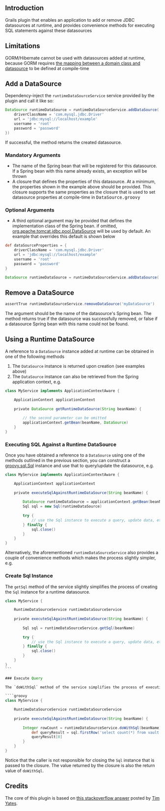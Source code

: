 ## Introduction

Grails plugin that enables an application to add or remove JDBC datasources at runtime, and provides convenience methods
for executing SQL statements against these datasources
 
## Limitations
 
GORM/Hibernate cannot be used with datasources added at runtime, because GORM requires [the mapping between a domain
class and datasource](http://grails.org/doc/latest/guide/conf.html#multipleDatasources) to be defined at compile-time

## Add a DataSource

Dependency-inject the `runtimeDataSourceService` service provided by the plugin and call it like so:

````groovy
DataSource runtimeDataSource = runtimeDataSourceService.addDataSource('myDataSource', {
    driverClassName = 'com.mysql.jdbc.Driver'
    url = 'jdbc:mysql://localhost/example'
    username = 'root'
    password = 'password'
})
````

If successful, the method returns the created datasource. 

### Mandatory Arguments

* The name of the Spring bean that will be registered for this datasource. If a Spring bean with this name already
exists, an exception will be thrown
* A closure that defines the properties of this datasource. At a minimum, the properties shown in the example above
should be provided. This closure supports the same properties as the closure that is used to set datasource properties 
at compile-time in <tt>DataSource.groovy</tt>

### Optional Arguments

* A third optional argument may be provided that defines the implementation class of the Spring bean. if omitted, 
[org.apache.tomcat.jdbc.pool.DataSource](https://tomcat.apache.org/tomcat-7.0-doc/api/org/apache/tomcat/jdbc/pool/DataSource.html) 
will be used by default. An example that overrides this default is shown below

````groovy
def dataSourceProperties = {
    driverClassName = 'com.mysql.jdbc.Driver'
    url = 'jdbc:mysql://localhost/example'
    username = 'root'
    password = 'password'
}

DataSource runtimeDataSource = runtimeDataSourceService.addDataSource('myDataSource', dataSourceProperties, MyDataSourceImpl)
````

## Remove a DataSource

````groovy 
assertTrue runtimeDataSourceService.removeDataSource('myDataSource')
````

The argument should be the name of the datasource's Spring bean. The method returns true if the datasource was successfully
removed, or false if a datasource Spring bean with this name could not be found.

## Using a Runtime DataSource

A reference to a `DataSource` instance added at runtime can be obtained in one of the following methods

1. The `DataSource` instance is returned upon creation (see examples above)
2. The `DataSource` instance can also be retrieved from the Spring application context, e.g.

````groovy
class MyService implements ApplicationContextAware {

    ApplicationContext applicationContext
    
    private DataSource getRuntimeDataSource(String beanName) {
        
        // the second parameter can be omitted
        applicationContext.getBean(beanName, DataSource)
    }
}
````

### Executing SQL Against a Runtime DataSource

Once you have obtained a reference to a `DataSource` using one of the methods outlined in the previous section, you
can construct a [groovy.sql.Sql](http://groovy.codehaus.org/api/groovy/sql/Sql.html) instance and use that to query/update
the datasource, e.g.

````groovy
class MyService implements ApplicationContextAware {

    ApplicationContext applicationContext
    
    private executeSqlAgainstRuntimeDataSource(String beanName) {
        
        DataSource runtimeDataSource = applicationContext.getBean(beanName, DataSource)
        Sql sql = new Sql(runtimeDataSource)
        
        try {
            // use the Sql instance to execute a query, update data, etc.
        } finally {
            sql.close()
        }
    }
}
````

Alternatively, the aforementioned `runtimeDataSourceService` also provides a couple of convenience methods which makes
the process slightly simpler, e.g.

### Create Sql Instance

The `getSql` method of the service slightly simplifies the process of creating the `Sql` instance for a runtime datasource. 

````groovy
class MyService {

    RuntimeDataSourceService runtimeDataSourceService
    
    private executeSqlAgainstRuntimeDataSource(String beanName) {
        
        Sql sql = runtimeDataSourceService.getSql(beanName)
        
        try {
            // use the Sql instance to execute a query, update data, etc.
        } finally {
            sql.close()
        }
    }
}
```

### Execute Query

The `doWithSql` method of the service simplifies the process of executing SQL statements against a datasource, e.g.

````groovy
class MyService {

    RuntimeDataSourceService runtimeDataSourceService
    
    private executeSqlAgainstRuntimeDataSource(String beanName) {
        
        Integer rowCount = runtimeDataSourceService.doWithSql(beanName) { Sql sql ->
            def queryResult = sql.firstRow('select count(*) from vault')	  
            queryResult[0]
        }
    }
}
````

Notice that the caller is not responsible for closing the `Sql` instance that is passed to the closure. The value returned
by the closure is also the return value of `doWithSql`.

## Credits

The core of this plugin is based on [this stackoverflow answer](http://stackoverflow.com/a/20634968/2648) posted by 
[Tim Yates](https://github.com/timyates).